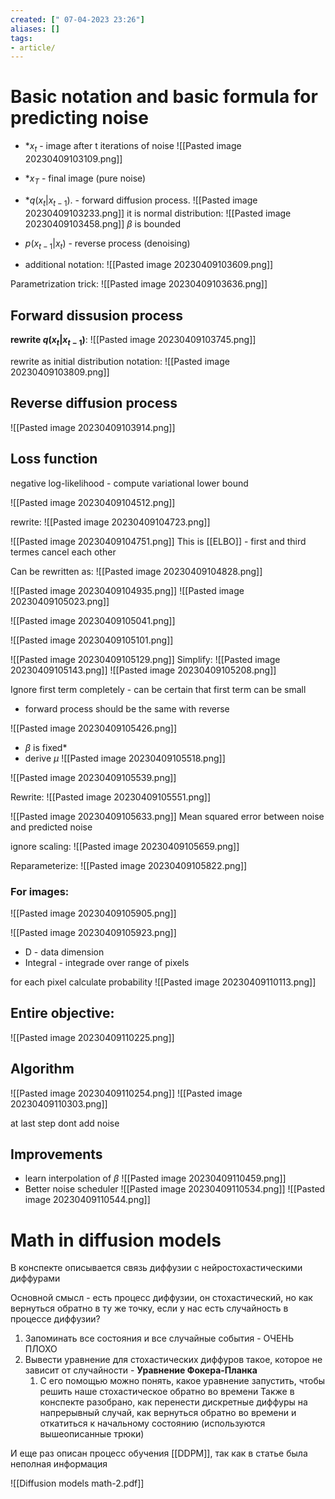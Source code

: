 ```yaml
---
created: [" 07-04-2023 23:26"]
aliases: []
tags:
- article/
---
```


# Basic notation and basic formula for predicting noise

* *$x_t$ - image after t iterations of noise
![[Pasted image 20230409103109.png]]

* *$x_T$ - final image (pure noise)

* *$q(x_t|x_{t-1})$. - forward diffusion process.
![[Pasted image 20230409103233.png]]
		it is normal distribution:
		![[Pasted image 20230409103458.png]]
		$\beta$ is bounded
* $p(x_{t-1}|x_t)$ - reverse process (denoising)
* additional notation:
	![[Pasted image 20230409103609.png]]

Parametrization trick:
![[Pasted image 20230409103636.png]]

## Forward dissusion process
**rewrite $q(x_t|x_{t-1})$**:
![[Pasted image 20230409103745.png]]

rewrite as initial distribution notation:
![[Pasted image 20230409103809.png]]

## Reverse diffusion process
![[Pasted image 20230409103914.png]]

## Loss function
negative log-likelihood - compute variational lower bound

![[Pasted image 20230409104512.png]]

rewrite:
![[Pasted image 20230409104723.png]]

![[Pasted image 20230409104751.png]]
This is [[ELBO]] - first and third termes cancel each other

Can be rewritten as:
![[Pasted image 20230409104828.png]]

![[Pasted image 20230409104935.png]]
![[Pasted image 20230409105023.png]]

![[Pasted image 20230409105041.png]]

![[Pasted image 20230409105101.png]]

![[Pasted image 20230409105129.png]]
Simplify:
![[Pasted image 20230409105143.png]]
![[Pasted image 20230409105208.png]]

Ignore first term completely - can be certain that first term can be small

- forward process should be the same with reverse

![[Pasted image 20230409105426.png]]

* $\beta$ is fixed*
* derive $\mu$
![[Pasted image 20230409105518.png]]


![[Pasted image 20230409105539.png]]

Rewrite:
![[Pasted image 20230409105551.png]]

![[Pasted image 20230409105633.png]]
Mean squared error between noise and predicted noise

ignore scaling:
![[Pasted image 20230409105659.png]]


Reparameterize:
![[Pasted image 20230409105822.png]]

### For images:
![[Pasted image 20230409105905.png]]

![[Pasted image 20230409105923.png]]
* D - data dimension
* Integral - integrade over range of pixels

for each pixel calculate probability 
![[Pasted image 20230409110113.png]]

## Entire objective:
![[Pasted image 20230409110225.png]]


## Algorithm
![[Pasted image 20230409110254.png]]
![[Pasted image 20230409110303.png]]

at last step dont add noise


## Improvements
* learn interpolation of $\beta$
	 ![[Pasted image 20230409110459.png]]
* Better noise scheduler
	![[Pasted image 20230409110534.png]]
	![[Pasted image 20230409110544.png]]


# Math in diffusion models

В конспекте описывается связь диффузии с нейростохастическими диффурами

Основной смысл - есть процесс диффузии, он стохастический, но как вернуться обратно в ту же точку, если у нас есть случайность в процессе диффузии?
1) Запоминать все состояния и все случайные события - ОЧЕНЬ ПЛОХО
2) Вывести уравнение для стохастических диффуров такое, которое не зависит от случайности - **Уравнение Фокера-Планка**
	1) С его помощью можно понять, какое уравнение запустить, чтобы решить наше стохастическое обратно во времени
Также в конспекте разобрано, как перенести дискретные диффуры на напрерывный случай, как вернуться обратно во времени и откатиться к начальному состоянию (используются вышеописанные трюки)


И еще раз описан процесс обучения [[DDPM]], так как в статье была неполная информация

![[Diffusion models math-2.pdf]]